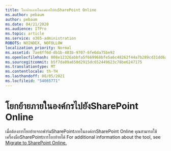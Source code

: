 ```yaml
---
title: โยกย้ายภายในองค์กรไปยังSharePoint Online
ms.author: pebaum
author: pebaum
ms.date: 04/21/2020
ms.audience: ITPro
ms.topic: article
ms.service: o365-administration
ROBOTS: NOINDEX, NOFOLLOW
localization_priority: Normal
ms.assetid: 7ae8ff6d-db1b-403b-9707-6fe6da75be92
ms.openlocfilehash: 008e12326abbfa5f669968bfe5a6c48262f44a7b289cd31dd6a229f78d268a34
ms.sourcegitcommit: b5f7da89a650d2915dc652449623c78be6247175
ms.translationtype: MT
ms.contentlocale: th-TH
ms.lasthandoff: 08/05/2021
ms.locfileid: "54065771"
---
```

# <a name="migrate-on-premises-to-sharepoint-online"></a>โยกย้ายภายในองค์กรไปยังSharePoint Online

เมื่อต้องการโยกย้ายจากฟาร์มSharePointภายในองค์กรSharePoint Online คุณสามารถใช้เครื่องมือSharePointการโยกย้ายได้ For additional information about the tool, see [Migrate to SharePoint Online.](https://go.microsoft.com/fwlink/?linkid=2019574)
  

